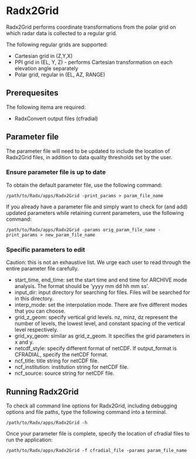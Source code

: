 # Radx2Grid

Radx2Grid performs coordinate transformations from the polar grid on which radar data is collected to a regular grid.

The following regular grids are supported:

- Cartesian grid in (Z,Y,X)
- PPI grid in (EL, Y, Z) - performs Cartesian transformation on each elevation angle separately
- Polar grid, regular in (EL, AZ, RANGE)

## Prerequesites
The following itema are required:
- RadxConvert output files (cfradial)

## Parameter file
The parameter file will need to be updated to include the location of Radx2Grid files, in addition to data quality thresholds set by the user.

### Ensure parameter file is up to date
To obtain the default parameter file, use the following command:

```terminal
/path/to/Radx/apps/Radx2Grid -print_params > param_file_name
```

If you already have a parameter file and simply want to check for (and add) updated parameters while retaining current parameters, use the following command:

```terminal
/path/to/Radx/apps/Radx2Grid -params orig_param_file_name -print_params > new_param_file_name
```

### Specific parameters to edit
Caution: this is not an exhaustive list. We urge each user to read through the entire parameter file carefully.

- start_time, end_time: set the start time and end time for ARCHIVE mode analysis. The format should be 'yyyy mm dd hh mm ss'.
- input_dir: input directory for searching for files. Files will be searched for in this directory.
- interp_mode: set the interpolation mode. There are five different modes that you can choose.
- grid_z_geom: specify vertical grid levels. nz, minz, dz represent the number of levels, the lowest level, and constant spacing of the vertical level respectively.
- grid_xy_geom: similar as grid_z_geom. It specifies the grid parameters in x and y.
- netcdf_style: specify different format of netCDF. If output_format is CFRADIAL, specify the netCDF format.
- ncf_title: title string for netCDF file.
- ncf_institution: institution string for netCDF file.
- ncf_source: source string for netCDF file.


## Running Radx2Grid
To check all command line options for Radx2Grid, including debugging options and file paths, type the following command into a terminal.

```terminal
/path/to/Radx/apps/Radx2Grid -h
```

Once your parameter file is complete, specify the location of cfradial files to run the application:

```terminal
/path/to/Radx/apps/Radx2Grid -f cfradial_file -params param_file_name
```


